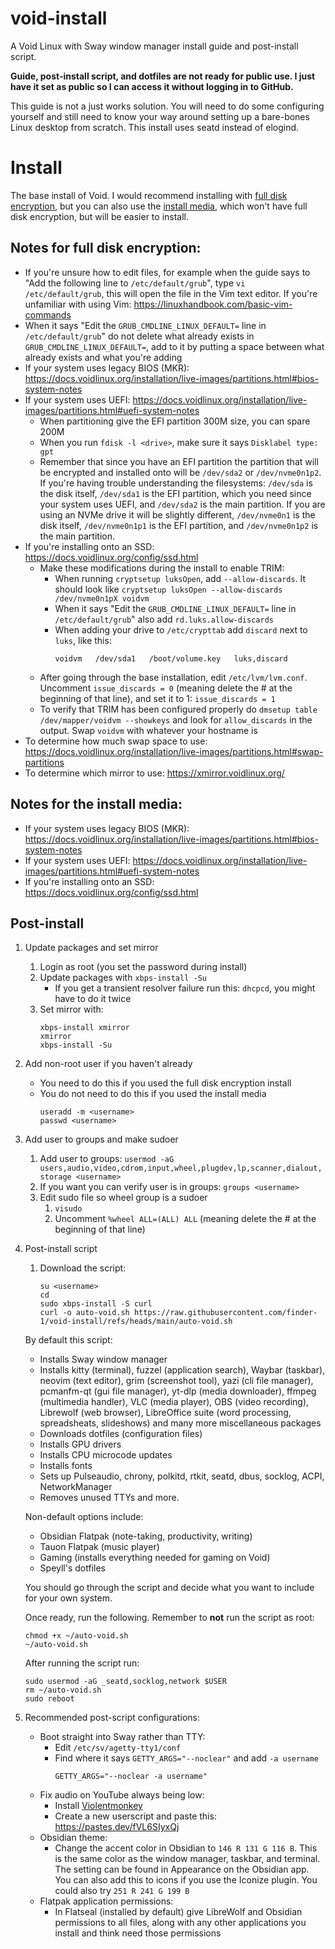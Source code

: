 # void-install
A Void Linux with Sway window manager install guide and post-install script.


**Guide, post-install script, and dotfiles are not ready for public use. I just have it set as public so I can access it without logging in to GitHub.**

This guide is not a just works solution. You will need to do some configuring yourself and still need to know your way around setting up a bare-bones Linux desktop from scratch.
This install uses seatd instead of elogind.


# Install
The base install of Void. I would recommend installing with [full disk encryption](https://docs.voidlinux.org/installation/guides/fde.html#full-disk-encryption), but you can also use the [install media](https://docs.voidlinux.org/installation/live-images/guide.html), which won't have full disk encryption, but will be easier to install.

## Notes for full disk encryption:
- If you're unsure how to edit files, for example when the guide says to "Add the following line to `/etc/default/grub`", type `vi /etc/default/grub`, this will open the file in the Vim text editor. If you're unfamiliar with using Vim: https://linuxhandbook.com/basic-vim-commands
- When it says "Edit the `GRUB_CMDLINE_LINUX_DEFAULT=` line in `/etc/default/grub`" do not delete what already exists in `GRUB_CMDLINE_LINUX_DEFAULT=`, add to it by putting a space between what already exists and what you're adding
- If your system uses legacy BIOS (MKR): https://docs.voidlinux.org/installation/live-images/partitions.html#bios-system-notes
- If your system uses UEFI: https://docs.voidlinux.org/installation/live-images/partitions.html#uefi-system-notes
	- When partitioning give the EFI partition 300M size, you can spare 200M
	- When you run `fdisk -l <drive>`, make sure it says `Disklabel type: gpt`
	- Remember that since you have an EFI partition the partition that will be encrypted and installed onto will be `/dev/sda2` or `/dev/nvme0n1p2`. If you're having trouble understanding the filesystems: `/dev/sda` is the disk itself, `/dev/sda1` is the EFI partition, which you need since your system uses UEFI, and `/dev/sda2` is the main partition. If you are using an NVMe drive it will be slightly different, `/dev/nvme0n1` is the disk itself, `/dev/nvme0n1p1` is the EFI partition, and `/dev/nvme0n1p2` is the main partition.
- If you're installing onto an SSD: https://docs.voidlinux.org/config/ssd.html
	- Make these modifications during the install to enable TRIM:
		- When running `cryptsetup luksOpen`, add `--allow-discards`. It should look like `cryptsetup luksOpen --allow-discards /dev/nvme0n1pX voidvm`
		- When it says "Edit the `GRUB_CMDLINE_LINUX_DEFAULT=` line in `/etc/default/grub`" also add `rd.luks.allow-discards`
		- When adding your drive to `/etc/crypttab` add `discard` next to `luks`, like this:
			```
			voidvm   /dev/sda1   /boot/volume.key   luks,discard
			```
	- After going through the base installation, edit `/etc/lvm/lvm.conf`. Uncomment `issue_discards = 0` (meaning delete the # at the beginning of that line), and set it to 1: `issue_discards = 1`
	- To verify that TRIM has been configured properly do `dmsetup table /dev/mapper/voidvm --showkeys` and look for `allow_discards` in the output. Swap `voidvm` with whatever your hostname is
- To determine how much swap space to use: https://docs.voidlinux.org/installation/live-images/partitions.html#swap-partitions
- To determine which mirror to use: https://xmirror.voidlinux.org/

## Notes for the install media:
- If your system uses legacy BIOS (MKR): https://docs.voidlinux.org/installation/live-images/partitions.html#bios-system-notes
- If your system uses UEFI: https://docs.voidlinux.org/installation/live-images/partitions.html#uefi-system-notes
- If you're installing onto an SSD: https://docs.voidlinux.org/config/ssd.html


## Post-install
1. Update packages and set mirror
	1. Login as root (you set the password during install)
	2. Update packages with `xbps-install -Su`
		- If you get a transient resolver failure run this: `dhcpcd`, you might have to do it twice
	3. Set mirror with:
		```
		xbps-install xmirror
		xmirror
		xbps-install -Su
		```
2. Add non-root user if you haven't already
	- You need to do this if you used the full disk encryption install
	- You do not need to do this if you used the install media
		```
		useradd -m <username>
		passwd <username>
		```
3. Add user to groups and make sudoer
	1. Add user to groups: `usermod -aG users,audio,video,cdrom,input,wheel,plugdev,lp,scanner,dialout,storage <username>`
	2. If you want you can verify user is in groups: `groups <username>`
	3. Edit sudo file so wheel group is a sudoer
		1. `visudo`
		2. Uncomment `%wheel ALL=(ALL) ALL` (meaning delete the # at the beginning of that line)
4. Post-install script
	1. Download the script:
		```
		su <username>
		cd
		sudo xbps-install -S curl
		curl -o auto-void.sh https://raw.githubusercontent.com/finder-1/void-install/refs/heads/main/auto-void.sh
		```
	By default this script:
	- Installs Sway window manager
	- Installs kitty (terminal), fuzzel (application search), Waybar (taskbar), neovim (text editor), grim (screenshot tool), yazi (cli file manager), pcmanfm-qt (gui file manager), yt-dlp (media downloader), ffmpeg (multimedia handler), VLC (media player), OBS (video recording), Librewolf (web browser), LibreOffice suite (word processing, spreadsheats, slideshows) and many more miscellaneous packages 
	- Downloads dotfiles (configuration files)
	- Installs GPU drivers
	- Installs CPU microcode updates
	- Installs fonts
	- Sets up Pulseaudio, chrony, polkitd, rtkit, seatd, dbus, socklog, ACPI, NetworkManager
	- Removes unused TTYs
	and more.
	
	Non-default options include:
	- Obsidian Flatpak (note-taking, productivity, writing)
	- Tauon Flatpak (music player)
	- Gaming (installs everything needed for gaming on Void)
	- Speyll's dotfiles
	
	You should go through the script and decide what you want to include for your own system.
	
	Once ready, run the following. Remember to **not** run the script as root: 
	```
	chmod +x ~/auto-void.sh
	~/auto-void.sh
	```
	After running the script run:
	```
	sudo usermod -aG _seatd,socklog,network $USER
	rm ~/auto-void.sh
	sudo reboot
	```
5. Recommended post-script configurations:
	- Boot straight into Sway rather than TTY:
		- Edit `/etc/sv/agetty-tty1/conf`
		- Find where it says `GETTY_ARGS="--noclear"` and add `-a username`
			```
			GETTY_ARGS="--noclear -a username"
			```
	- Fix audio on YouTube always being low:
		- Install [Violentmonkey](https://addons.mozilla.org/firefox/addon/violentmonkey/)
		- Create a new userscript and paste this: https://pastes.dev/fVL6SIyxQj
	- Obsidian theme:
		- Change the accent color in Obsidian to `146 R 131 G 116 B`. This is the same color as the window manager, taskbar, and terminal. The setting can be found in Appearance on the Obsidian app. You can also add this to icons if you use the Iconize plugin. You could also try `251 R 241 G 199 B`
	- Flatpak application permissions:
	  - In Flatseal (installed by default) give LibreWolf and Obsidian permissions to all files, along with any other applications you install and think need those permissions
